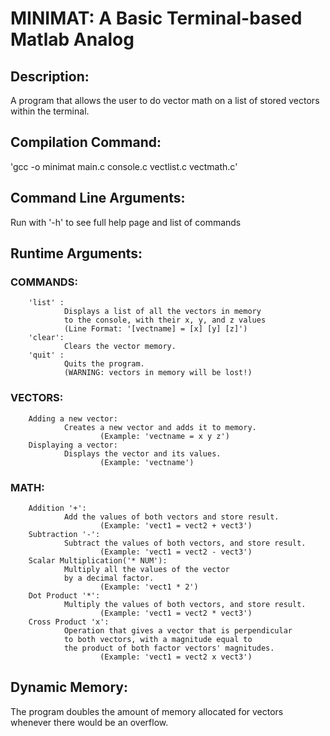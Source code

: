 # MINIMAT: A Basic Terminal-based Matlab Analog
## Description:
A program that allows the user to do vector math on a list of stored vectors within the terminal.

## Compilation Command: 
'gcc -o minimat main.c console.c vectlist.c vectmath.c'

## Command Line Arguments:
Run with '-h' to see full help page and list of commands

## Runtime Arguments:
### COMMANDS:
        'list' :
                Displays a list of all the vectors in memory
                to the console, with their x, y, and z values
                (Line Format: '[vectname] = [x] [y] [z]')
        'clear':
                Clears the vector memory.
        'quit' :
                Quits the program.
                (WARNING: vectors in memory will be lost!)
### VECTORS:
        Adding a new vector:
                Creates a new vector and adds it to memory.
                        (Example: 'vectname = x y z')
        Displaying a vector:
                Displays the vector and its values.
                        (Example: 'vectname')
### MATH:
        Addition '+':
                Add the values of both vectors and store result.
                        (Example: 'vect1 = vect2 + vect3')
        Subtraction '-':
                Subtract the values of both vectors, and store result.
                        (Example: 'vect1 = vect2 - vect3')
        Scalar Multiplication('* NUM'):
                Multiply all the values of the vector
                by a decimal factor.
                        (Example: 'vect1 * 2')
        Dot Product '*':
                Multiply the values of both vectors, and store result.
                        (Example: 'vect1 = vect2 * vect3')
        Cross Product 'x':
                Operation that gives a vector that is perpendicular
                to both vectors, with a magnitude equal to
                the product of both factor vectors' magnitudes.
                        (Example: 'vect1 = vect2 x vect3')

## Dynamic Memory: 
The program doubles the amount of memory allocated for vectors whenever there would be an overflow.